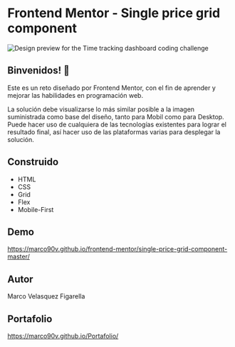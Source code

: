 # Frontend Mentor - Single price grid component

![Design preview for the Time tracking dashboard coding challenge](./design/desktop-preview.jpg)

## Binvenidos! 👋

Este es un reto diseñado por Frontend Mentor, con el fin de aprender y mejorar las habilidades en programación web.

La solución debe visualizarse lo más similar posible a la imagen suministrada como base del diseño, tanto para Mobil como para Desktop.
Puede hacer uso de cualquiera de las tecnologías existentes para lograr el resultado final, así hacer uso de las plataformas varias para desplegar la solución.

## Construido
 * HTML
 * CSS
 * Grid
 * Flex
 * Mobile-First
## Demo
https://marco90v.github.io/frontend-mentor/single-price-grid-component-master/
## Autor
Marco Velasquez Figarella
## Portafolio
https://marco90v.github.io/Portafolio/